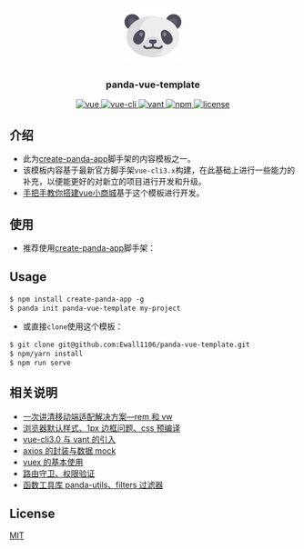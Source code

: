 <p align="center">
  <img width="100" height="100" src="https://raw.githubusercontent.com/Ewall1106/panda-vue-template/master/src/assets/logo.png">
  <h3  align="center">panda-vue-template</h3>
</p>

<p align="center">
  <a href="https://github.com/vuejs/vue">
    <img src="https://img.shields.io/badge/vue-2.6.11-brightgreen.svg" alt="vue">
  </a>
   <a href="https://cli.vuejs.org/guide/">
    <img src="https://img.shields.io/badge/@vue/cli-4.2.3-brightgreen.svg" alt="vue-cli">
  </a>
    <a href="https://youzan.github.io/vant/#/zh-CN/">
    <img src="https://img.shields.io/badge/vant-2.7.0-brightgreen.svg" alt="vant">
  </a>
   <a href="https://www.npmjs.com/">
    <img src="https://img.shields.io/badge/npm-6.9.0-brightgreen.svg" alt="npm">
  </a>
  <a href="https://github.com/Ewall1106/panda-vue-template/blob/master/LICENSE">
    <img src="https://img.shields.io/github/license/mashape/apistatus.svg" alt="license">
  </a>
</p>

## 介绍

- 此为[create-panda-app](https://github.com/Ewall1106/create-panda-app)脚手架的内容模板之一。  
- 该模板内容基于最新官方脚手架`vue-cli3.x`构建，在此基础上进行一些能力的补充，以便能更好的对新立的项目进行开发和升级。
- [手把手教你搭建vue小商城](https://github.com/Ewall1106/mall)基于这个模板进行开发。

## 使用

- 推荐使用[create-panda-app](https://github.com/Ewall1106/create-panda-app)脚手架：
## Usage
```
$ npm install create-panda-app -g
$ panda init panda-vue-template my-project 
```

- 或直接`clone`使用这个模板：

```
$ git clone git@github.com:Ewall1106/panda-vue-template.git
$ npm/yarn install
$ npm run serve
```

## 相关说明

- [一次讲清移动端适配解决方案—rem 和 vw]()
- [浏览器默认样式、1px 边框问题、css 预编译]()
- [vue-cli3.0 与 vant 的引入]()
- [axios 的封装与数据 mock]()
- [vuex 的基本使用]()
- [路由守卫、权限验证]()
- [函数工具库 panda-utils、filters 过滤器]()

## License

[MIT](https://github.com/Ewall1106/panda-vue-template/blob/master/LICENSE)
